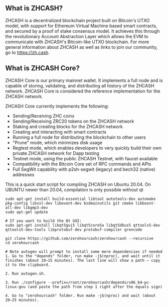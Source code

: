 What is ZHCASH?
-------------

ZHCASH is a decentralized blockchain project built on Bitcoin's UTXO model, with support for Ethereum Virtual Machine based smart contracts, and secured by a proof of stake consensus model. It achieves this through the revolutionary Account Abstraction Layer which allows the EVM to communicate with ZHCASH's Bitcoin-like UTXO blockchain. For more general information about ZHCASH as well as links to join our community, go to https://zh.cash.

What is ZHCASH Core?
------------------

ZHCASH Core is our primary mainnet wallet. It implements a full node and is capable of storing, validating, and distributing all history of the ZHCASH network. ZHCASH Core is considered the reference implementation for the ZHCASH network. 

ZHCASH Core currently implements the following:

* Sending/Receiving ZHC coins
* Sending/Receiving ZRC20 tokens on the ZHCASH network
* Staking and creating blocks for the ZHCASH network
* Creating and interacting with smart contracts
* Running a full node for distributing the blockchain to other users
* "Prune" mode, which minimizes disk usage
* Regtest mode, which enables developers to very quickly build their own private ZHCASH network for Dapp testing
* Testnet mode, using the public ZHCASH Testnet, with faucet available
* Compatibility with the Bitcoin Core set of RPC commands and APIs
* Full SegWit capability with p2sh-segwit (legacy) and bech32 (native) addresses

This is a quick start script for compiling ZHCASH on Ubuntu 20.04. On UBUNTU newer than 20.04, compilation is only possible without qt

    sudo apt-get install build-essential libtool autotools-dev automake pkg-config libssl-dev libevent-dev bsdmainutils git cmake libboost-all-dev libgmp3-dev
    sudo apt-get update

    # If you want to build the Qt GUI:
    sudo apt-get install libqt5gui5 libqt5core5a libqt5dbus5 qttools5-dev qttools5-dev-tools libprotobuf-dev protobuf-compiler qrencode

    git clone https://github.com/zerohourcash/zerohourcash --recursive
    cd zerohourcash

    # Note autogen will prompt to install some more dependencies if needed
    1. Go to the "depends" folder, run make -j$(nproc), and wait until it finishes (about 10–15 minutes). The last line will show a path — copy it to the clipboard.

    2. Run autogen.sh.

    3. Run ./configure --prefix=/root/zerohourcash/depends/x86_64-pc-linux-gnu (and paste the path from step 1 right after the equals sign)

    4. Go to "zerohourcash" folder. Run make -j$(nproc) and wait (about 20–25 minutes).
    
